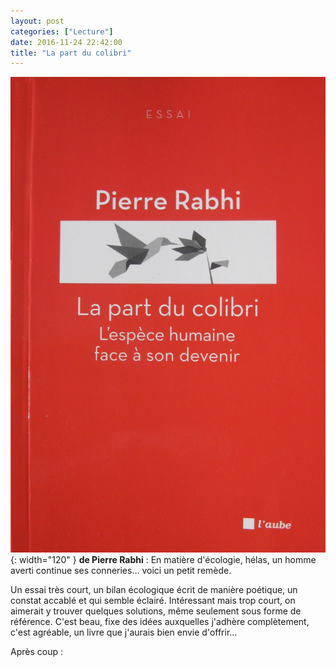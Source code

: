 ```yaml
---
layout: post
categories: ["Lecture"]
date: 2016-11-24 22:42:00
title: "La part du colibri"
---
```


![couverture](/assets/images/couv_lecture/la-part-du-colibri.webp){: width="120" } **de Pierre Rabhi** : En matière d'écologie, hélas, un
homme averti continue ses conneries… voici un petit remède.

Un essai très court, un bilan écologique écrit de manière poétique, un
constat accablé et qui semble éclairé. Intéressant mais trop court, on
aimerait y trouver quelques solutions, même seulement sous forme de
référence. C'est beau, fixe des idées auxquelles j'adhère complètement,
c'est agréable, un livre que j'aurais bien envie d'offrir…


Après coup : 
